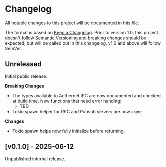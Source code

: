 # Changelog

All notable changes to this project will be documented in this file.

The format is based on [Keep a Changelog](https://keepachangelog.com/en/1.1.0/). Prior to version
1.0, this project doesn't follow [Semantic Versioning](https://semver.org/spec/v2.0.0.html) and
breaking changes should be expected, but will be called out in this changelog. v1.0 and above will
follow SemVer.

## Unreleased

Initial public release.

**Breaking Changes**
* The types available to Aethernet IPC are now documented and checked at build time. New functions
  that need error handing:
  * TBD
* Tokio spawn helper for RPC and Pubsub servers are now `async`

**Changes**
* Tokio spawn helps now fully initialize before returning.

## [v0.1.0] - 2025-06-12

Unpublished internal release.
